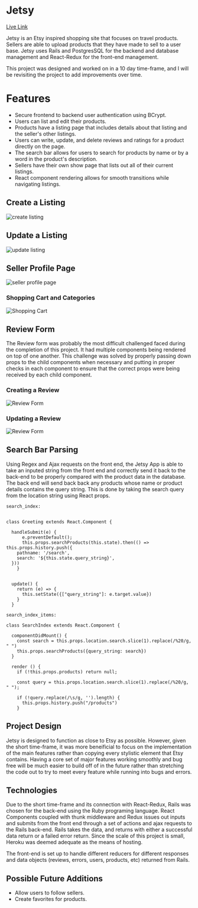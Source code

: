 # Jetsy

[Live Link](https://jetsy-app.herokuapp.com/#/)

Jetsy is an Etsy inspired shopping site that focuses on travel products. Sellers are able to upload products that they have made to sell to a user base. Jetsy uses Rails and PostgresSQL for the backend and database management and React-Redux for the front-end management.

This project was designed and worked on in a 10 day time-frame, and I will be revisiting the project to add improvements over time.

# Features
+ Secure frontend to backend user authentication using BCrypt.
+ Users can list and edit their products.
+ Products have a listing page that includes details about that listing and the seller's other listings.
+ Users can write, update, and delete reviews and ratings for a product directly on the page.
+ The search bar allows for users to search for products by name or by a word in the product's description.
+ Sellers have their own show page that lists out all of their current listings.
+ React component rendering allows for smooth transitions while navigating listings.

## Create a Listing
![create listing](https://github.com/nmatison/Jetsy/blob/master/app/assets/images/create.jpg)


## Update a Listing
![update listing](https://github.com/nmatison/Jetsy/blob/master/app/assets/images/update%20(1).jpg)


## Seller Profile Page
![seller profile page](https://github.com/nmatison/Jetsy/blob/master/app/assets/images/Seller%20Show%20Page.jpg)

### Shopping Cart and Categories
![Shopping Cart](https://github.com/nmatison/Jetsy/blob/master/app/assets/images/ShoppingCart.gif)


## Review Form
The Review form was probably the most difficult challenged faced during the completion of this project. It had multiple components being rendered on top of one another. This challenge was solved by properly passing down props to the child components when necessary and putting in proper checks in each component to ensure that the correct props were being received by each child component.

### Creating a Review
![Review Form](https://github.com/nmatison/Jetsy/blob/master/app/assets/images/comments.jpg)


### Updating a Review
![Review Form](https://github.com/nmatison/Jetsy/blob/master/app/assets/images/productshow.jpg)


## Search Bar Parsing

Using Regex and Ajax requests on the front end, the Jetsy App is able to take an inputed string from the front end and correctly send it back to the back-end to be properly compared with the product data in the database. The back end will send back back any products whose name or product details contains the query string. This is done by taking the search query from the location string using React props.

```  
search_index:


class Greeting extends React.Component {

  handleSubmit(e) {
      e.preventDefault();
      this.props.searchProducts(this.state).then(() => this.props.history.push({
    pathname: '/search',
    search: '${this.state.query_string}',
  }))
    }


  update() {
    return (e) => {
      this.setState({["query_string"]: e.target.value})
    }
  }

search_index_items: 

class SearchIndex extends React.Component {

  componentDidMount() {
    const search = this.props.location.search.slice(1).replace(/%20/g, " ")
    this.props.searchProducts({query_string: search})
  }

  render () {
    if (!this.props.products) return null;

    const query = this.props.location.search.slice(1).replace(/%20/g, " ");
    
    if (!query.replace(/\s/g, '').length) {
      this.props.history.push("/products")
    } 
```

## Project Design

Jetsy is designed to function as close to Etsy as possible. However, given the short time-frame, it was more beneificial to focus on the implementation of the main features rather than copying every stylistic element that Etsy contains. Having a core set of major features working smoothly and bug free will be much easier to build off of in the future rather than stretching the code out to try to meet every feature while running into bugs and errors.

## Technologies

Due to the short time-frame and its connection with React-Redux, Rails was chosen for the back-end using the Ruby programing language. React Components coupled with thunk middleware and Redux issues out inputs and submits from the front end through a set of actions and ajax requests to the Rails back-end. Rails takes the data, and returns with either a successful data return or a failed error return.  Since the scale of this project is small, Heroku was deemed adequate as the means of hosting. 

The front-end is set up to handle different reducers for different responses and data objects (reviews, errors, users, products, etc) returned from Rails.

## Possible Future Additions
+ Allow users to follow sellers.
+ Create favorites for products.
